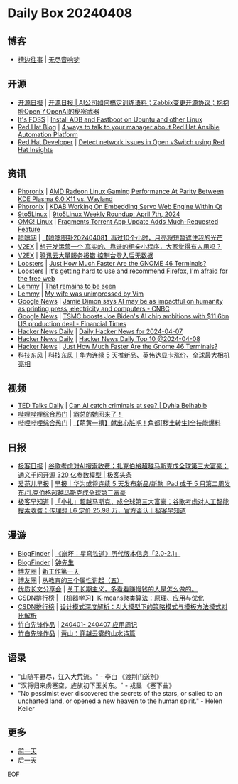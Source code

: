 # Daily Box 20240408

## 博客
- [槽边往事](https://www.hecaitou.com/) | [无尽音响梦](https://www.hecaitou.com/2024/04/Endless-HiFi-dream.html)

## 开源
- [开源日报](https://www.oschina.net/news/column?columnId=25) | [开源日报 | AI公司如何搞定训练语料；Zabbix变更开源协议；抱抱脸Open了OpenAI的秘密武器](https://www.oschina.net/news/286720)
- [It's FOSS](https://itsfoss.com/) | [Install ADB and Fastboot on Ubuntu and other Linux](https://itsfoss.com/install-adb-fastboot-linux/)
- [Red Hat Blog](https://www.redhat.com/en/blog) | [4 ways to talk to your manager about Red Hat Ansible Automation Platform](https://www.redhat.com/en/blog/4-ways-talk-your-manager-about-ansible-automation-platform)
- [Red Hat Developer](https://developers.redhat.com/) | [Detect network issues in Open vSwitch using Red Hat Insights](https://developers.redhat.com/articles/2024/04/08/detect-network-issues-open-vswitch-using-red-hat-insights)

## 资讯
- [Phoronix](https://www.phoronix.com/) | [AMD Radeon Linux Gaming Performance At Parity Between KDE Plasma 6.0 X11 vs. Wayland](https://www.phoronix.com/review/kde-plasma-6-amd-gaming)
- [Phoronix](https://www.phoronix.com/) | [KDAB Working On Embedding Servo Web Engine Within Qt](https://www.phoronix.com/news/KDAB-Embed-Servo-Qt)
- [9to5Linux](https://9to5linux.com/) | [9to5Linux Weekly Roundup: April 7th, 2024](https://9to5linux.com/9to5linux-weekly-roundup-april-7th-2024)
- [OMG! Linux](https://www.omglinux.com/) | [Fragments Torrent App Update Adds Much-Requested Feature](https://www.omglinux.com/fragments-torrent-app-update-adds-much-requested-feature/)
- [喷嚏网](http://www.dapenti.com/blog/blog.asp?subjectid=70&name=xilei) | [【喷嚏图卦20240408】再过10个小时，月亮将短暂遮住我的光芒](http://www.dapenti.com/blog/more.asp?name=xilei&id=177897)
- [V2EX](https://www.v2ex.com/) | [想开发运营一个 真实的、靠谱的相亲小程序，大家觉得有人用吗？](https://www.v2ex.com/t/1030625)
- [V2EX](https://www.v2ex.com/) | [腾讯云大量服务报错 控制台登入后无数据](https://www.v2ex.com/t/1030613)
- [Lobsters](https://lobste.rs/) | [Just How Much Faster Are the GNOME 46 Terminals?](https://lobste.rs/s/kybgkv/just_how_much_faster_are_gnome_46)
- [Lobsters](https://lobste.rs/) | [It's getting hard to use and recommend Firefox, I'm afraid for the free web](https://lobste.rs/s/itu6gt/it_s_getting_hard_use_recommend_firefox_i_m)
- [Lemmy](https://lemmy.world/?dataType=Post&listingType=All&page=1&sort=TopDay) | [That remains to be seen](https://sopuli.xyz/pictrs/image/cebc533b-0dc1-43d4-836e-47a9df1a694c.webp)
- [Lemmy](https://lemmy.world/?dataType=Post&listingType=All&page=1&sort=TopDay) | [My wife was unimpressed by Vim](https://programming.dev/pictrs/image/40a23fea-e1a4-41a2-8718-0c6a5513ef55.png)
- [Google News](https://news.google.com/topics/CAAqJggKIiBDQkFTRWdvSUwyMHZNRGRqTVhZU0FtVnVHZ0pWVXlnQVAB/sections/CAQiQ0NCQVNMQW9JTDIwdk1EZGpNWFlTQW1WdUdnSlZVeUlOQ0FRYUNRb0hMMjB2TUcxcmVpb0pFZ2N2YlM4d2JXdDZLQUEqKggAKiYICiIgQ0JBU0Vnb0lMMjB2TURkak1YWVNBbVZ1R2dKVlV5Z0FQAVAB) | [Jamie Dimon says AI may be as impactful on humanity as printing press, electricity and computers - CNBC](https://news.google.com/rss/articles/CBMihAFodHRwczovL3d3dy5jbmJjLmNvbS8yMDI0LzA0LzA4L2phbWllLWRpbW9uLXNheXMtYWktbWF5LWJlLWFzLWltcGFjdGZ1bC1vbi1odW1hbml0eS1hcy1wcmludGluZy1wcmVzcy1lbGVjdHJpY2l0eS1hbmQtY29tcHV0ZXJzLmh0bWzSAYgBaHR0cHM6Ly93d3cuY25iYy5jb20vYW1wLzIwMjQvMDQvMDgvamFtaWUtZGltb24tc2F5cy1haS1tYXktYmUtYXMtaW1wYWN0ZnVsLW9uLWh1bWFuaXR5LWFzLXByaW50aW5nLXByZXNzLWVsZWN0cmljaXR5LWFuZC1jb21wdXRlcnMuaHRtbA?oc=5)
- [Google News](https://news.google.com/topics/CAAqJggKIiBDQkFTRWdvSUwyMHZNRGRqTVhZU0FtVnVHZ0pWVXlnQVAB/sections/CAQiQ0NCQVNMQW9JTDIwdk1EZGpNWFlTQW1WdUdnSlZVeUlOQ0FRYUNRb0hMMjB2TUcxcmVpb0pFZ2N2YlM4d2JXdDZLQUEqKggAKiYICiIgQ0JBU0Vnb0lMMjB2TURkak1YWVNBbVZ1R2dKVlV5Z0FQAVAB) | [TSMC boosts Joe Biden's AI chip ambitions with $11.6bn US production deal - Financial Times](https://news.google.com/rss/articles/CBMiP2h0dHBzOi8vd3d3LmZ0LmNvbS9jb250ZW50LzQ3OThhYjc3LWUwNjMtNDc4NC1iZGYzLTE5ODUyYjQxZmQxZtIBAA?oc=5)
- [Hacker News Daily](https://www.daemonology.net/hn-daily/) | [Daily Hacker News for 2024-04-07](https://www.daemonology.net/hn-daily/2024-04-07.html)
- [Hacker News Daily](https://github.com/headllines/hackernews-daily) | [Hacker News Daily Top 10 @2024-04-08](https://github.com/headllines/hackernews-daily/issues/1364)
- [Hacker News](https://news.ycombinator.com/front) | [Just How Much Faster Are the Gnome 46 Terminals?](https://news.ycombinator.com/item?id=39966918)
- [科技东风](https://m.smzdm.com/tag/tn0400v/) | [科技东风｜华为连续 5 天推新品、英伟达显卡涨价、全球最大相机亮相](https://post.m.smzdm.com/p/avp4we09/)

## 视频
- [TED Talks Daily](https://www.ted.com/talks) | [Can AI catch criminals at sea? | Dyhia Belhabib](https://www.ted.com/talks/dyhia_belhabib_can_ai_catch_criminals_at_sea?rss)
- [哔哩哔哩综合热门](https://www.bilibili.com/v/popular/all/) | [霸总的她回来了！](https://b23.tv/BV1Am411B7UQ)
- [哔哩哔哩综合热门](https://www.bilibili.com/v/popular/all/) | [【萌黄一槽】献出心脏吧！角都[秽土转生]全技能爆料](https://b23.tv/BV1XZ421i7WG)

## 日报
- [极客日报](https://blog.csdn.net/csdngeeknews) | [谷歌考虑对AI搜索收费；扎克伯格超越马斯克成全球第三大富豪；通义千问开源 320 亿参数模型 | 极客头条](https://blog.csdn.net/weixin_39786569/article/details/137501408)
- [爱范儿早报](https://www.ifanr.com/category/ifanrnews) | [早报｜华为或将连续 5 天发布新品/新款 iPad 或于 5 月第二周发布/扎克伯格超越马斯克成全球第三富豪](https://www.ifanr.com/1580317)
- [极客早知道](https://www.geekpark.net/column/74) | [ 「小扎」超越马斯克，成全球第三大富豪；谷歌考虑对人工智能搜索收费；传理想 L6 定价 25.98 万，官方否认｜极客早知道](https://www.geekpark.net/news/333384)

## 漫游
- [BlogFinder](https://bf.zzxworld.com/) | [《崩坏：星穹铁道》历代版本信息「2.0-2.1」](https://blog.starsharbor.com/honkai-starrail-2/?utm_source=blogfinder)
- [BlogFinder](https://bf.zzxworld.com/) | [钟先生](https://lanxing.net/archives/53/?utm_source=blogfinder)
- [博友圈](https://www.boyouquan.com/home) | [新工作第一天](https://www.boyouquan.com/go?from=feed&link=https%3A%2F%2Fhjyl.org%2Ffirst-day-at-new-job%2F)
- [博友圈](https://www.boyouquan.com/home) | [从教育的三个属性讲起（五）](https://www.boyouquan.com/go?from=feed&link=https%3A%2F%2Fwww.zhujx.com%2Fblog%2Fread.php%3F2494)
- [优质长文分享会](https://m.okjike.com/topics/56d2fabe7cb3331100467e2b) | [关于长期主义，多看看赚慢钱的人是怎么做的。](https://m.okjike.com/originalPosts/6613404f9185c305d11f3ab8)
- [CSDN排行榜](https://blog.csdn.net/rank/list) | [【机器学习】K-means聚类算法：原理、应用与优化](https://blog.csdn.net/qq_38614074/article/details/137456095)
- [CSDN排行榜](https://blog.csdn.net/rank/list) | [设计模式深度解析：AI大模型下的策略模式与模板方法模式对比解析](https://blog.csdn.net/danci_/article/details/137477329)
- [竹白先锋作品](https://www.zhubai.wiki/) | [240401- 240407 应用周记](https://open.zhubai.wiki/a/l/t/z/pl/flyhink/2389073588658921472)
- [竹白先锋作品](https://www.zhubai.wiki/) | [黄山：穿越云雾的山水诗篇](https://open.zhubai.wiki/a/l/t/z/pl/xiaoshu/2388939388651859968)

## 语录
- "山随平野尽，江入大荒流。" - 李白 《渡荆门送别》
- "汉将归来虏塞空，旌旗初下玉关东。" - 戎昱 《塞下曲》
- "No pessimist ever discovered the secrets of the stars, or sailed to an uncharted land, or opened a new heaven to the human spirit." - Helen Keller

## 更多
- [前一天](daily-box-20240407.md)
- [后一天](daily-box-20240409.md)

EOF